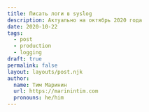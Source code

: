 ```yaml
---
title: Писать логи в syslog
description: Актуально на октябрь 2020 года
date: 2020-10-22
tags:
  - post
  - production
  - logging
draft: true
permalink: false
layout: layouts/post.njk
author:
  name: Тим Маринин
  url: https://marinintim.com
  pronouns: he/him
---
```


